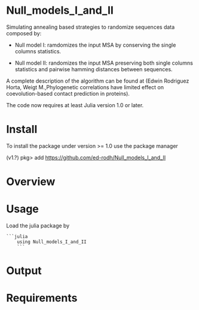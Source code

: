 # Null_models_I_and_II

 Simulating annealing based strategies to randomize sequences data composed by:
 
  + Null model I: ramdomizes the input MSA by conserving the single columns statistics.
 
  + Null model II: randomizes the input MSA preserving both single columns statistics and pairwise hamming distances between sequences.
   
 A complete description of the algorithm can be found at (Edwin Rodriguez Horta, Weigt M.,Phylogenetic correlations have limited effect on coevolution-based contact prediction in proteins).

The code now requires at least Julia version 1.0 or later.

# Install
To install the package under version >= 1.0 use the package manager 

(v1.?) pkg> add https://github.com/ed-rodh/Null_models_I_and_II

# Overview


# Usage
Load the julia package by

    ```julia
        using Null_models_I_and_II
        ```

# Output

# Requirements

 
